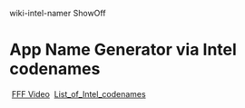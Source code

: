 wiki-intel-namer
ShowOff


App Name Generator via Intel codenames
=================
​
[FFF Video](https://www.youtube.com/watch?v=NRrgtUJnkIo&feature=youtu.be&t=4m40s)
​
[List_of_Intel_codenames](https://en.wikipedia.org/wiki/List_of_Intel_codenames)
